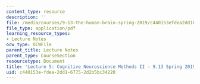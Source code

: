 ```yaml
---
content_type: resource
description: ''
file: /media/courses/9-13-the-human-brain-spring-2019/c440153efdea2dd167752d2b5bc34220_MIT9_13S19_L05.pdf
file_type: application/pdf
learning_resource_types:
- Lecture Notes
ocw_type: OCWFile
parent_title: Lecture Notes
parent_type: CourseSection
resourcetype: Document
title: 'Lecture 5: Cognitive Neuroscience Methods II - 9.13 Spring 2019'
uid: c440153e-fdea-2dd1-6775-2d2b5bc34220
---
```

